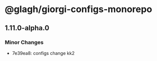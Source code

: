 # @glagh/giorgi-configs-monorepo

## 1.11.0-alpha.0

### Minor Changes

- 7e39ea8: configs change kk2
